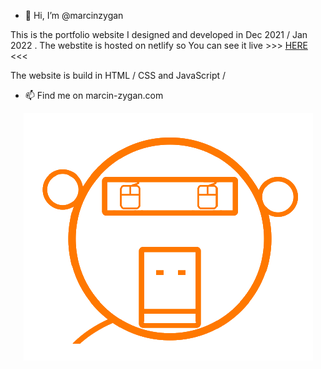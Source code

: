 - 👋 Hi, I’m @marcinzygan 

This is the portfolio website I designed and developed in Dec 2021 / Jan 2022 .
The webstite is hosted on netlify so You can see it live >>> <a href="https://portfoliomzdesign.netlify.app" >HERE</a> <<<

The website is build in HTML / CSS and JavaScript /


- 📫 Find me on marcin-zygan.com
<p align= "center">
  <img src= "https://github.com/marcinzygan/marcinzygan/blob/main/monkey.png" >
</p>